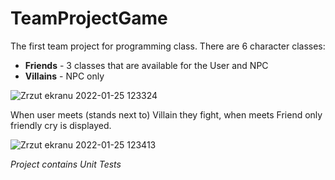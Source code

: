 # TeamProjectGame
The first team project for programming class.
There are 6 character classes:
- **Friends** - 3 classes that are available for the User and NPC
- **Villains** - NPC only

![Zrzut ekranu 2022-01-25 123324](https://user-images.githubusercontent.com/78165526/150969744-14006ec3-2d13-45ff-95ea-3c1d8233c331.jpg)

When user meets (stands next to) Villain they fight, when meets Friend only friendly cry is displayed.

![Zrzut ekranu 2022-01-25 123413](https://user-images.githubusercontent.com/78165526/150970892-320fba8a-4c8d-4b03-95fa-fb595a084fcb.jpg)

*Project contains Unit Tests*
